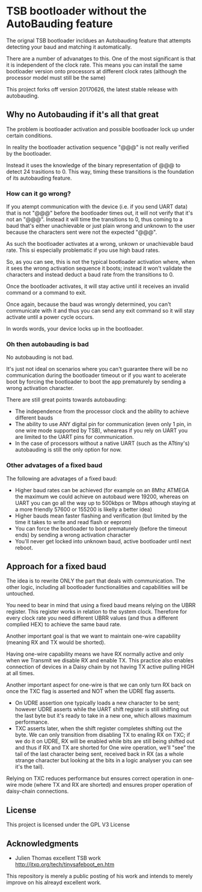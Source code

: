 # TSB bootloader without the AutoBauding feature

The orignal TSB bootloader incldues an Autobauding feature that attempts detecting your baud and matching it automatically.

There are a number of advanatges to this. One of the most significant is that it is independent of the clock rate.
This means you can install the same bootloader version onto processors at different clock rates (although the processor model must still be the same)

This project forks off version 20170626, the latest stable release with autobauding.


## Why no Autobauding if it's all that great

The problem is bootloader activation and possible bootloader lock up under certain conditions.

In reality the bootloader activation sequence "@@@" is not really verified by the bootloader.

Instead it uses the knowledge of the binary representation of @@@ to detect 24 trasitions to 0.
This way, timing these transitions is the foundation of its autobauding feature.

### How can it go wrong?

If you atempt communication with the device (i.e. if you send UART data) that is not "@@@" before the bootloader times out,
it will not verify that it's not an "@@@".
Instead it will time the transitions to 0, thus coming to a baud that's either unachievable or just plain wrong and unknown to the user because the characters sent were not the expected "@@@".

As such the bootloader activates at a wrong, unkown or unachievable baud rate.
This si especially problematic if you use high baud rates.

So, as you can see, this is not the typical bootloader activation where, when it sees the wrong activation sequence it boots; instead it won't validate the characters and instead deduct a baud rate from the transitions to 0.

Once the bootloader activates, it will stay active until it receives an invalid command or a command to exit.

Once again, because the baud was wrongly determined, you can't communicate with it and thus you can send any exit command so it will stay activate until a power cycle occurs.

In words words, your device locks up in the bootloader.

### Oh then autobauding is bad

No autobauding is not bad. 

It's just not ideal on scenarios where you can't guarantee there will be no communication during the bootloader timeout or if you want to acelerate boot by forcing the bootloader to boot the app prematurely by sending a wrong activation character.

There are still great points towards autobauding:

* The independence from the processor clock and the ability to achieve different bauds
* The ability to use ANY digital pin for communication (even only 1 pin, in one wire mode supported by TSB), wheareas if you rely on UART you are limited to the UART pins for communication.
* In the case of processors without a native UART (such as the ATtiny's) autobauding is still the only option for now.


### Other advatages of a fixed baud

The following are advatages of a fixed baud:
* Higher baud rates can be achieved (for example on an 8Mhz ATMEGA the maximum we could achieve on autobaud were 19200, whereas on UART you can go all the way up to 500kbps or 1Mbps athough staying at a more friendly 57600 or 155200 is likelly a better idea)
* Higher bauds mean faster flashing and verification (but limited by the time it takes to write and read flash or eeprom)
* You can force the bootloader to boot prematurely (before the timeout ends) by sending a wrong activation character
* You'll never get locked into unknown baud, active bootloader until next reboot.


## Approach for a fixed baud

The idea is to rewrite ONLY the part that deals with communication.
The other logic, including all bootloader functionalities and capabilities will be untouched.

You need to bear in mind that using a fixed baud means relying on the UBRR register. This register works in relation to the system clock.
Therefore for every clock rate you need different UBRR values (and thus a different complied HEX) to achieve the same baud rate.

Another important goal is that we want to maintain one-wire capability (meaning RX and TX would be shorted).

Having one-wire capability means we have RX normally active and only when we Transmit we disable RX and enable TX.
This practice also enables connection of devices in a Daisy chain by not having TX active pulling HIGH at all times.

Another important aspect for one-wire is that we can only turn RX back on once the TXC flag is asserted and NOT when the UDRE flag asserts.

* On UDRE assertion one typically loads a new character to be sent; however UDRE asserts while the UART shift register is still shitfing out the last byte but it's ready to take in a new one, which allows maximum performance.
* TXC asserts later, when the shift register completes shifting out the byte. We can only transition from disabling TX to enaling RX on TXC; if we do it on UDRE, RX will be enabled while bits are still being shifted out and thus if RX and TX are shorted for One wire operation, we'll "see" the tail of the last character being sent, received back in RX (as a whole strange character but looking at the bits in a logic analyser you can see it's the tail).

Relying on TXC reduces performance but ensures correct operation in one-wire mode (where TX and RX are shorted) and ensures proper operation of daisy-chain connections.


## License

This project is licensed under the GPL V3 License

## Acknowledgments

* Julien Thomas excellent TSB work http://jtxp.org/tech/tinysafeboot_en.htm

This repository is merely a public posting of his work and intends to merely improve on his alreayd excellent work.
